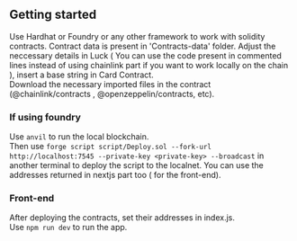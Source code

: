 ## Getting started
Use Hardhat or Foundry or any other framework to work with solidity contracts. Contract data is present in 'Contracts-data' folder.  Adjust the neccessary details in Luck ( You can use the code present in commented lines instead of using chainlink part if you want to work locally on the chain ), insert a base string in Card Contract.  
Download the necessary imported files in the contract (@chainlink/contracts , @openzeppelin/contracts, etc).

### If using foundry 
Use ```anvil``` to run the local blockchain.   
Then use ```forge script script/Deploy.sol --fork-url http://localhost:7545 --private-key <private-key> --broadcast``` in another terminal to deploy the script to the localnet. You can use the addresses returned in nextjs part too ( for the front-end).


### Front-end
After deploying the contracts, set their addresses in index.js.   
Use ```npm run dev``` to run the app.
